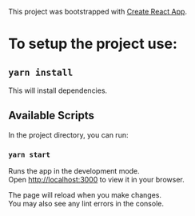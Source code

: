 This project was bootstrapped with [Create React App](https://github.com/facebook/create-react-app).

# To setup the project use:

## `yarn install`

This will install dependencies.

## Available Scripts

In the project directory, you can run:

### `yarn start`

Runs the app in the development mode.\
Open [http://localhost:3000](http://localhost:3000) to view it in your browser.

The page will reload when you make changes.\
You may also see any lint errors in the console.
